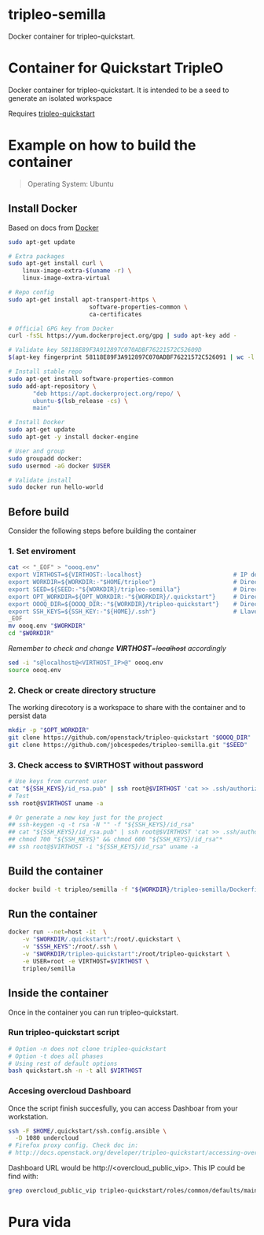 # tripleo-semilla
Docker container for tripleo-quickstart.

# Container for Quickstart TripleO
Docker container for tripleo-quickstart. It is intended to be a seed to generate an isolated workspace

Requires [tripleo-quickstart](https://github.com/openstack/tripleo-quickstart)

# Example on how to build the container
> Operating System: Ubuntu

## Install Docker
Based on docs from [Docker](https://docs.docker.com/engine/installation/linux/ubuntu/)
``` bash
sudo apt-get update

# Extra packages
sudo apt-get install curl \
    linux-image-extra-$(uname -r) \
    linux-image-extra-virtual

# Repo config
sudo apt-get install apt-transport-https \
                       software-properties-common \
                       ca-certificates

# Official GPG key from Docker
curl -fsSL https://yum.dockerproject.org/gpg | sudo apt-key add -

# Validate key 58118E89F3A912897C070ADBF76221572C52609D
$(apt-key fingerprint 58118E89F3A912897C070ADBF76221572C526091 | wc -l | grep -qv 0) && echo Verificado || echo "Error de verificacion"

# Install stable repo
sudo apt-get install software-properties-common
sudo add-apt-repository \
       "deb https://apt.dockerproject.org/repo/ \
       ubuntu-$(lsb_release -cs) \
       main"

# Install Docker
sudo apt-get update
sudo apt-get -y install docker-engine

# User and group
sudo groupadd docker:
sudo usermod -aG docker $USER

# Validate install
sudo docker run hello-world
```
## Before build
Consider the following steps before building the container

### 1. Set enviroment
``` bash
cat << "_EOF" > "oooq.env"
export VIRTHOST=${VIRTHOST:-localhost}                          # IP de la maqina física para generar ambiente virtual
export WORKDIR=${WORKDIR:-"$HOME/tripleo"}                      # Directorio de trabajo
export SEED=${SEED:-"${WORKDIR}/tripleo-semilla"}               # Directorio de este repo
export OPT_WORKDIR=${OPT_WORKDIR:-"${WORKDIR}/.quickstart"}     # Directorio de despliegue de oooq
export OOOQ_DIR=${OOOQ_DIR:-"${WORKDIR}/tripleo-quickstart"}    # Directorio del repo de oooq
export SSH_KEYS=${SSH_KEY:-"${HOME}/.ssh"}                      # Llave ssh para autenticación sin contraseña
_EOF
mv oooq.env "$WORKDIR"
cd "$WORKDIR"
```
*Remember to check and change **VIRTHOST**=~~localhost~~ accordingly*
``` bash
sed -i "s@localhost@<VIRTHOST_IP>@" oooq.env
source oooq.env
```
### 2. Check or create directory structure
The working direcotory is a workspace to share with the container and to persist data
``` bash
mkdir -p "$OPT_WORKDIR"
git clone https://github.com/openstack/tripleo-quickstart "$OOOQ_DIR"
git clone https://github.com/jobcespedes/tripleo-semilla.git "$SEED"
```
### 3. Check access to $VIRTHOST without password
``` bash
# Use keys from current user
cat "${SSH_KEYS}/id_rsa.pub" | ssh root@$VIRTHOST 'cat >> .ssh/authorized_keys'
# Test
ssh root@$VIRTHOST uname -a

# Or generate a new key just for the project
## ssh-keygen -q -t rsa -N "" -f "${SSH_KEYS}/id_rsa"
## cat "${SSH_KEYS}/id_rsa.pub" | ssh root@$VIRTHOST 'cat >> .ssh/authorized_keys'
## chmod 700 "${SSH_KEYS}" && chmod 600 "${SSH_KEYS}/id_rsa"*
## ssh root@$VIRTHOST -i "${SSH_KEYS}/id_rsa" uname -a
```
## Build the container
``` bash
docker build -t tripleo/semilla -f "${WORKDIR}/tripleo-semilla/Dockerfile" .
```
## Run the container
``` bash
docker run --net=host -it  \
    -v "$WORKDIR/.quickstart":/root/.quickstart \
    -v "$SSH_KEYS":/root/.ssh \
    -v "$WORKDIR/tripleo-quickstart":/root/tripleo-quickstart \
    -e USER=root -e VIRTHOST=$VIRTHOST \
    tripleo/semilla
```
## Inside the container
Once in the container you can run tripleo-quickstart.
### Run tripleo-quickstart script
``` bash
# Option -n does not clone tripleo-quickstart
# Option -t does all phases
# Using rest of default options
bash quickstart.sh -n -t all $VIRTHOST
```
### Accesing overcloud Dashboard
Once the script finish succesfully, you can access Dashboar from your workstation.
``` bash
ssh -F $HOME/.quickstart/ssh.config.ansible \
  -D 1080 undercloud
# Firefox proxy config. Check doc in:
# http://docs.openstack.org/developer/tripleo-quickstart/accessing-overcloud.html#using-firefox
```
Dashboard URL would be http://\<overcloud\_public\_vip\>. This IP could be find with:
``` bash
grep overcloud_public_vip tripleo-quickstart/roles/common/defaults/main.yml
```
# Pura vida
